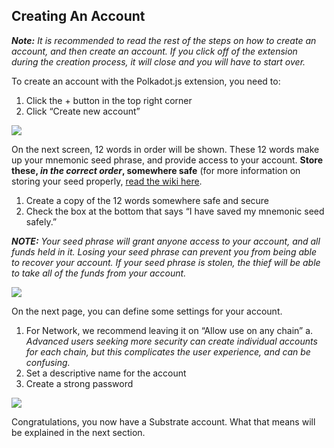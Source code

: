 ## Creating An Account
***Note:** It is recommended to read the rest of the steps on how to create an account, and then create an account. 
If you click off of the extension during the creation process, it will close and you will have to start over.*

To create an account with the Polkadot.js extension, you need to:
1. Click the + button in the top right corner
2. Click “Create new account”

![](https://media.discordapp.net/attachments/893485384154095640/963462233801756682/image13.png)

On the next screen, 12 words in order will be shown. These 12 words make up your mnemonic seed phrase, and provide access to your account. 
**Store these, *in the correct order*, somewhere safe** (for more information on storing your seed properly, 
[read the wiki here](https://wiki.polkadot.network/docs/learn-account-generation#storing-your-key-safely).

1. Create a copy of the 12 words somewhere safe and secure
2. Check the box at the bottom that says “I have saved my mnemonic seed safely.”

***NOTE:** Your seed phrase will grant anyone access to your account, and all funds held in it. 
Losing your seed phrase can prevent you from being able to recover your account. 
If your seed phrase is stolen, the thief will be able to take all of the funds from your account.*

![](https://media.discordapp.net/attachments/893485384154095640/963462208015187988/image10.png?width=617&height=662)

On the next page, you can define some settings for your account. 
1. For Network, we recommend leaving it on “Allow use on any chain”
a. *Advanced users seeking more security can create individual accounts for each chain, but this complicates the user experience, and can be confusing.*
2. Set a descriptive name for the account
3. Create a strong password

![](https://media.discordapp.net/attachments/893485384154095640/963462206232604752/image6.png?width=618&height=662)

Congratulations, you now have a Substrate account. What that means will be explained in the next section.
